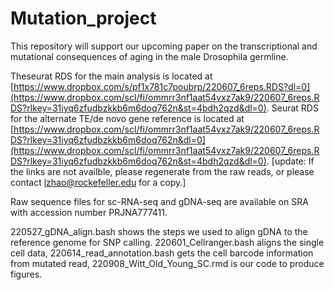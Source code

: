 # Mutation_project
This repository will support our upcoming paper on the transcriptional and mutational consequences of aging in the male Drosophila germline.

Theseurat RDS for the main analysis is located at [https://www.dropbox.com/s/pf1x781c7poubrp/220607_6reps.RDS?dl=0](https://www.dropbox.com/scl/fi/ommrr3nf1aat54vxz7ak9/220607_6reps.RDS?rlkey=31iyq6zfudbzkkb6m6doq762n&st=4bdh2qzd&dl=0). Seurat RDS for the alternate TE/de novo gene reference is located at [https://www.dropbox.com/scl/fi/ommrr3nf1aat54vxz7ak9/220607_6reps.RDS?rlkey=31iyq6zfudbzkkb6m6doq762n&dl=0](https://www.dropbox.com/scl/fi/ommrr3nf1aat54vxz7ak9/220607_6reps.RDS?rlkey=31iyq6zfudbzkkb6m6doq762n&st=4bdh2qzd&dl=0).
[update: If the links are not availble, please regenerate from the raw reads, or please contact lzhao@rockefeller.edu for a copy.]

Raw sequence files for sc-RNA-seq and gDNA-seq are available on SRA with accession number PRJNA777411.

220527_gDNA_align.bash shows the steps we used to align gDNA to the reference genome for SNP calling.
220601_Cellranger.bash aligns the single cell data,
220614_read_annotation.bash gets the cell barcode information from mutated read,
220908_Witt_Old_Young_SC.rmd is our code to produce figures.

